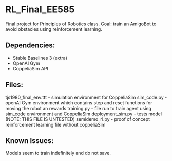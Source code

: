 # RL_Final_EE585
Final project for Principles of Robotics class. Goal: train an AmigoBot to avoid obstacles using reinforcement learning.

## Dependencies:
- Stable Baselines 3 (extra)
- OpenAI Gym
- CoppeliaSim API

## Files:
tjs1980_final_env.ttt - simulation environment for CoppeliaSim
sim_code.py - openAI Gym environment which contains step and reset functions for moving the robot an rewards
training.py - file run to train agent using sim_code environment and CoppeliaSim
deployment_sim.py - tests model (NOTE: THIS FILE IS UNTESTED)
semidemo_rl.py - proof of concept reinforcement learning file without coppeliaSim

## Known Issues:
Models seem to train indefinitely and do not save.
